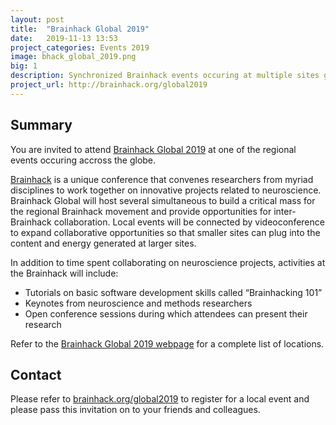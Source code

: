 ```yaml
---
layout: post
title:  "Brainhack Global 2019"
date:   2019-11-13 13:53
project_categories: Events 2019
image: bhack_global_2019.png
big: 1
description: Synchronized Brainhack events occuring at multiple sites globally.
project_url: http://brainhack.org/global2019
---
```

## Summary
You are invited to attend [Brainhack Global 2019](http://brainhack.org/global2019) at one of the regional events occuring accross the globe.

[Brainhack](http://brainhack.org) is a unique conference that convenes researchers from myriad disciplines to work together on innovative projects related to neuroscience. Brainhack Global will host several simultaneous to build a critical mass for the regional Brainhack movement and provide opportunities for inter-Brainhack collaboration. Local events will be connected by videoconference to expand collaborative opportunities so that smaller sites can plug into the content and energy generated at larger sites.

In addition to time spent collaborating on neuroscience projects, activities at the Brainhack will include:

- Tutorials on basic software development skills called “Brainhacking 101”
- Keynotes from neuroscience and methods researchers
- Open conference sessions during which attendees can present their research

Refer to the [Brainhack Global 2019 webpage](http://brainhack.org/global2019) for a complete list of locations.

## Contact
Please refer to [brainhack.org/global2019](brainhack.org/global2019) to register for a local event and please pass this invitation on to your friends and colleagues.
